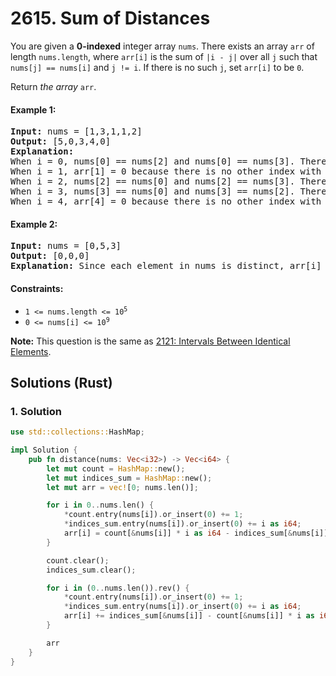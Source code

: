 # 2615. Sum of Distances
You are given a **0-indexed** integer array `nums`. There exists an array `arr` of length `nums.length`, where `arr[i]` is the sum of `|i - j|` over all `j` such that `nums[j] == nums[i]` and `j != i`. If there is no such `j`, set `arr[i]` to be `0`.

Return *the array* `arr`.

#### Example 1:
<pre>
<strong>Input:</strong> nums = [1,3,1,1,2]
<strong>Output:</strong> [5,0,3,4,0]
<strong>Explanation:</strong>
When i = 0, nums[0] == nums[2] and nums[0] == nums[3]. Therefore, arr[0] = |0 - 2| + |0 - 3| = 5.
When i = 1, arr[1] = 0 because there is no other index with value 3.
When i = 2, nums[2] == nums[0] and nums[2] == nums[3]. Therefore, arr[2] = |2 - 0| + |2 - 3| = 3.
When i = 3, nums[3] == nums[0] and nums[3] == nums[2]. Therefore, arr[3] = |3 - 0| + |3 - 2| = 4.
When i = 4, arr[4] = 0 because there is no other index with value 2.
</pre>

#### Example 2:
<pre>
<strong>Input:</strong> nums = [0,5,3]
<strong>Output:</strong> [0,0,0]
<strong>Explanation:</strong> Since each element in nums is distinct, arr[i] = 0 for all i.
</pre>

#### Constraints:
* <code>1 <= nums.length <= 10<sup>5</sup></code>
* <code>0 <= nums[i] <= 10<sup>9</sup></code>

**Note:** This question is the same as [2121: Intervals Between Identical Elements](https://leetcode.com/problems/intervals-between-identical-elements/description/).

## Solutions (Rust)

### 1. Solution
```Rust
use std::collections::HashMap;

impl Solution {
    pub fn distance(nums: Vec<i32>) -> Vec<i64> {
        let mut count = HashMap::new();
        let mut indices_sum = HashMap::new();
        let mut arr = vec![0; nums.len()];

        for i in 0..nums.len() {
            *count.entry(nums[i]).or_insert(0) += 1;
            *indices_sum.entry(nums[i]).or_insert(0) += i as i64;
            arr[i] = count[&nums[i]] * i as i64 - indices_sum[&nums[i]];
        }

        count.clear();
        indices_sum.clear();

        for i in (0..nums.len()).rev() {
            *count.entry(nums[i]).or_insert(0) += 1;
            *indices_sum.entry(nums[i]).or_insert(0) += i as i64;
            arr[i] += indices_sum[&nums[i]] - count[&nums[i]] * i as i64;
        }

        arr
    }
}
```
